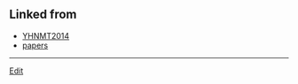 ---
---
## Linked from

* [YHNMT2014](YHNMT2014.md)
* [papers](papers.md)


----
[Edit](https://github.com/vitroid/vitroid.github.io/edit/master/MD/YHNMT2014.md)
